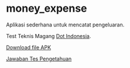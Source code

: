 # money_expense

Aplikasi sederhana untuk mencatat pengeluaran.

Test Teknis Magang [Dot Indonesia](https://www.dot.co.id/).

[Download file APK](https://github.com/rmRizki/money_expense/releases/tag/1.0.0)

[Jawaban Tes Pengetahuan](jawaban.md)
